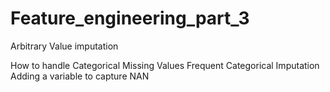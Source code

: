 # Feature_engineering_part_3
Arbitrary Value imputation

How to handle Categorical Missing Values
Frequent Categorical Imputation
Adding a variable to capture NAN
